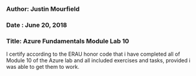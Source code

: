 ### Author: Justin Mourfield
### Date : June 20, 2018
### Title: Azure Fundamentals Module Lab 10

I certify according to the ERAU honor code that i have completed all of Module 10 of the Azure lab and all included exercises and tasks, provided i was able to get them to work.